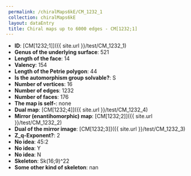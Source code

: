 ```yaml
--- 
 permalink: /chiralMaps6kE/CM_1232_1 
 collection: chiralMaps6kE
 layout: dataEntry
 title: Chiral maps up to 6000 edges - CM[1232;1]
---
```


- **ID**: [CM[1232;1]]({{ site.url }}/test/CM_1232_1)
- **Genus of the underlying surface**: 521
- **Length of the face**: 14
- **Valency**: 154
- **Length of the Petrie polygon**: 44
- **Is the automorphism group solvable?**: S
- **Number of vertices**: 16
- **Number of edges**: 1232
- **Number of faces**: 176
- **The map is self-**: none
- **Dual map**: [CM[1232;4]]({{ site.url }}/test/CM_1232_4)
- **Mirror (enantihomorphic) map**: [CM[1232;2]]({{ site.url }}/test/CM_1232_2)
- **Dual of the mirror image**: [CM[1232;3]]({{ site.url }}/test/CM_1232_3)
- **Z_q-Exponent?**: 2
- **No idea**:  45:2
- **No idea**: Y
- **No idea**: N
- **Skeleton**: Sk(16;9)^22
- **Some other kind of skeleton**: nan
